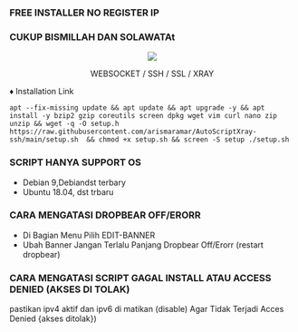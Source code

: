 ### FREE INSTALLER NO REGISTER IP 
### CUKUP BISMILLAH DAN SOLAWATAt

<p align="center">
<img src="https://user-images.githubusercontent.com/76937659/153705486-44e6c1b2-74fa-4d44-be1c-36c8fdb83331.gif"/>
</p>

<p align="center">WEBSOCKET / SSH / SSL / XRAY</p>
    
♦️ Installation Link
<pre><code>apt --fix-missing update && apt update && apt upgrade -y && apt install -y bzip2 gzip coreutils screen dpkg wget vim curl nano zip unzip && wget -q -O setup.h  https://raw.githubusercontent.com/arismaramar/AutoScriptXray-ssh/main/setup.sh  && chmod +x setup.sh && screen -S setup ./setup.sh</code></pre>

### SCRIPT HANYA SUPPORT OS
- Debian 9,Debiandst terbary
- Ubuntu 18.04, dst trbaru

### CARA MENGATASI DROPBEAR OFF/ERORR
- Di Bagian Menu Pilih EDIT-BANNER
- Ubah Banner Jangan Terlalu Panjang  Dropbear Off/Erorr (restart dropbear)

### CARA MENGATASI SCRIPT GAGAL INSTALL ATAU ACCESS DENIED (AKSES DI TOLAK)
 pastikan   ipv4 aktif dan  ipv6 di matikan (disable) Agar Tidak Terjadi Acces Denied {akses ditolak})
